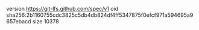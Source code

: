 version https://git-lfs.github.com/spec/v1
oid sha256:2b1160755cdc3825c5db4db824df4ff5347875f0efcf971a594695a9657ebacd
size 10378
